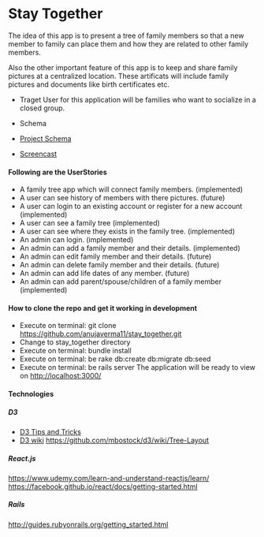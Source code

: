 # Stay Together

The idea of this app is to present a tree of family members so that a new member to family can place them and how they are related to other family members.

Also the other important feature of this app is to keep and share family pictures at a centralized location. These artificats will include family pictures and documents like birth certificates etc.

- Traget User for this application will be families who want to socialize in a closed group.

- Schema
- [Project Schema](stay_together_schema.png)

- [Screencast](https://www.youtube.com/watch?v=yicOI7m9t-s)

#### Following are the UserStories
- A family tree app which will connect family members. (implemented)
- A user can see history of members with there pictures. (future)
- A user can login to an existing account or register for a new account (implemented)
- A user can see a family tree (implemented)
- A user can see where they exists in the family tree. (implemented)
- An admin can login. (implemented)
- An admin can add a family member and their details. (implemented)
- An admin can edit family member and their details. (future)
- An admin can delete family member and their details. (future)
- An admin can add life dates of any member. (future)
- An admin can add parent/spouse/children of a family member (implemented)




#### How to clone the repo and get it working in development
- Execute on terminal: git clone https://github.com/anujaverma11/stay_together.git
- Change to stay_together directory
- Execute on terminal: bundle install
- Execute on terminal: be rake db:create db:migrate db:seed
- Execute on terminal: be rails server
The application will be ready to view on [http://localhost:3000/](http://localhost:3000/)

#### Technologies

##### D3

- [D3 Tips and Tricks](https://leanpub.com/D3-Tips-and-Tricks/read)
- [D3 wiki](https://github.com/mbostock/d3/wiki)
https://github.com/mbostock/d3/wiki/Tree-Layout

##### React.js
https://www.udemy.com/learn-and-understand-reactjs/learn/
https://facebook.github.io/react/docs/getting-started.html

##### Rails
http://guides.rubyonrails.org/getting_started.html
